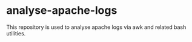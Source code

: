 # analyse-apache-logs
This repository is used to analyse apache logs via awk and related bash utilities.
